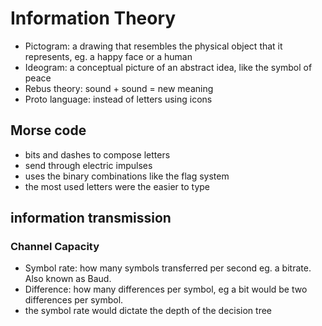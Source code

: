 # Information Theory

- Pictogram: a drawing that resembles the physical object that it represents, eg. a happy face or a human 
- Ideogram: a conceptual picture of an abstract idea, like the symbol of peace
- Rebus theory: sound + sound = new meaning
- Proto language: instead of letters using icons

## Morse code
- bits and dashes to compose letters
- send through electric impulses
- uses the binary combinations like the flag system
- the most used letters were the easier to type

## information transmission

### Channel Capacity

- Symbol rate: how many symbols transferred per second eg. a bitrate. Also known as Baud. 
- Difference: how many differences per symbol, eg a bit would be two differences per symbol.
- the symbol rate would dictate the depth of the decision tree